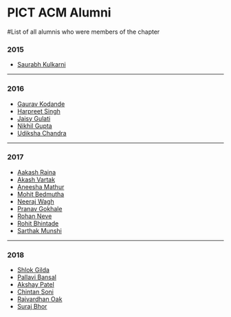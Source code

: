 # PICT ACM Alumni

#List of all alumnis who were members of the chapter

### 2015
* [Saurabh Kulkarni](https://www.linkedin.com/in/saurabh-kulkarni-8a759b27/)
<hr>

### 2016
* [Gaurav Kodande](https://www.linkedin.com/in/gaurav-kodande-596450a0/)
* [Harpreet Singh](https://www.linkedin.com/in/harpreet-singh-5b511311a/)
* [Jaisy Gulati](https://www.linkedin.com/in/jaisy-gulati-663805112/)
* [Nikhil Gupta](https://www.linkedin.com/in/nikhil-gupta-b1b2a365/)
* [Udiksha Chandra](https://www.linkedin.com/in/udiksha-chandra-486116a4/)
<hr>

### 2017
* [Aakash Raina](https://www.linkedin.com/in/aakashraina/)
* [Akash Vartak](https://www.linkedin.com/in/akash-vartak-b670a9102/)
* [Aneesha Mathur](https://www.linkedin.com/in/aneesha-mathur/)
* [Mohit Bedmutha](https://www.linkedin.com/in/mohit-bedmutha-b343109a/)
* [Neeraj Wagh](https://www.linkedin.com/in/neerajwagh/)
* [Pranav Gokhale](https://www.linkedin.com/in/pranav-gokhale-17336197/)
* [Rohan Neve](https://www.linkedin.com/in/rohan-neve-50868789/)
* [Rohit Bhintade](https://www.linkedin.com/in/rohitbhintade/)
* [Sarthak Munshi](https://www.linkedin.com/in/sarum/)
<hr>

### 2018
* [Shlok Gilda](https://www.linkedin.com/in/shlok-gilda/)
* [Pallavi Bansal](https://www.linkedin.com/in/pallavi-bansal-13ba7615a/)
* [Akshay Patel](https://www.linkedin.com/in/akshay-patel-23249210b/)
* [Chintan Soni](https://www.linkedin.com/in/chintan-soni-73119a100/)
* [Rajvardhan Oak](https://www.linkedin.com/in/rvoak/)
* [Suraj Bhor](https://www.linkedin.com/in/suraj-bhor-61696224/)

